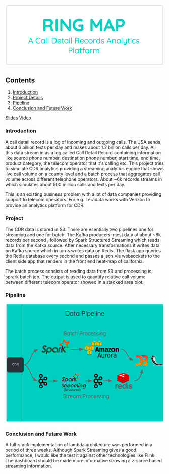 [![Ring Map](https://github.com/myonlinecode1988/insight-project-arnab/blob/master/ring_map.png)]()


## Contents

1. [Introduction](README.md#introduction)
2. [Project Details](README.md#project-details)
3. [Pipeline](README.md#pipeline)
4. [Conclusion and Future Work](README.md#conclusion-and-future-work)

[Slides](http://bit.ly/2rBhiaD)
[Video](https://youtu.be/FUlDEAeGJZ8)


### Introduction
A call detail record is a log of incoming and outgoing calls. 
The USA sends about 6 billion texts per day and makes about 1.2 billion calls per day. All this data stream in as a log called Call Detail Record containing information like source phone number, destination phone number, start time, end time, product category, the telecom operator that it's calling etc. This project tries to simulate CDR analytics providing a streaming analytics engine that shows live call volume on a county level and a batch process that aggregates call volume across different telephone operators. About ~6k records streams in which simulates about 500 million calls and texts per day.

This is an existing business problem with a lot of data companies providing support to telecom operators. For e.g. Teradata works with Verizon to provide an analytics platform
for CDR.

### Project 
The CDR data is stored in S3. There are esentially two pipelines one for streaming and one for batch. The Kafka producers injest data at about ~6k records per second , followed by Spark Structured Streaming which reads data from the Kafka source. After necessary transformations it writes data on Kafka source which in turns writes data on Redis.
The flask app queries the Redis database every second and passes a json via websockets to the client side app that renders in the front end heat-map of california.

The batch process consists of reading data from S3 and processing is sprark batch job.
The output is used to quantify relative call volume between different telecom operator
showed in a stacked area plot.


### Pipeline
[![Pipeline](https://github.com/myonlinecode1988/insight-project-arnab/blob/master/pipeline.jpg)]()


### Conclusion and Future Work
A full-stack implementation of lambda architecture was performed in a period of three weeks. Although Spark Streaming gives a good performance; I would like the test it against other technologies like Flink. The dashboard should be made more informative showing a z-score based streaming information.


